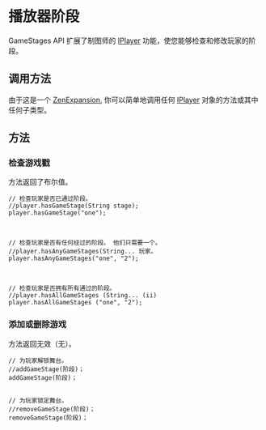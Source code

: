 # 播放器阶段

GameStages API 扩展了制图师的 [IPlayer](/Vanilla/Players/IPlayer/) 功能，使您能够检查和修改玩家的阶段。

## 调用方法

由于这是一个 [ZenExpansion](/Dev_Area/ZenAnnotations/Annotation_ZenExpansion/), 你可以简单地调用任何 [IPlayer](/Vanilla/Players/IPlayer/) 对象的方法或其中任何子类型。

## 方法

### 检查游戏戳

方法返回了布尔值。

```zenscript
// 检查玩家是否已通过阶段。
//player.hasGameStage(String stage);
player.hasGameStage("one");



// 检查玩家是否有任何经过的阶段。 他们只需要一个。
//player.hasAnyGameStages(String... 玩家。
player.hasAnyGameStages("one", "2");



// 检查玩家是否拥有所有通过的阶段。
//player.hasAllGameStages (String... (ii)
player.hasAllGameStages ("one", "2");
```

### 添加或删除游戏

方法返回无效（无）。

```zenscript
// 为玩家解锁舞台。
//addGameStage(阶段)；
addGameStage(阶段)；


// 为玩家锁定舞台。
//removeGameStage(阶段)；
removeGameStage(阶段)；
```